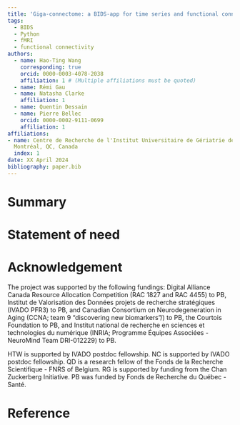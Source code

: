 ```yaml
---
title: 'Giga-connectome: a BIDS-app for time series and functional connectome extraction'
tags:
  - BIDS
  - Python
  - fMRI
  - functional connectivity
authors:
  - name: Hao-Ting Wang
    corresponding: true
    orcid: 0000-0003-4078-2038
    affiliation: 1 # (Multiple affiliations must be quoted)
  - name: Rémi Gau
  - name: Natasha Clarke
    affiliation: 1
  - name: Quentin Dessain
  - name: Pierre Bellec
    orcid: 0000-0002-9111-0699
    affiliation: 1
affiliations:
- name: Centre de Recherche de l'Institut Universitaire de Gériatrie de Montréal, Université de Montréal,
  Montréal, QC, Canada
  index: 1
date: XX April 2024
bibliography: paper.bib
---
```


# Summary

# Statement of need

# Acknowledgement

The project was supported by the following fundings:
Digital Alliance Canada Resource Allocation Competition (RAC 1827 and RAC 4455) to PB,
Institut de Valorisation des Données projets de recherche stratégiques
(IVADO PFR3) to PB,
and Canadian Consortium on Neurodegeneration in Aging
(CCNA;  team 9 “discovering new biomarkers”/) to PB,
the Courtois Foundation to PB,
and Institut national de recherche en sciences et technologies du numérique
(INRIA; Programme Équipes Associées - NeuroMind Team DRI-012229) to PB.

HTW is supported by IVADO postdoc fellowship.
NC is supported by IVADO postdoc fellowship.
QD is a research fellow of the Fonds de la Recherche Scientifique - FNRS of Belgium.
RG is supported by funding from the Chan Zuckerberg Initiative.
PB was funded by Fonds de Recherche du Québec - Santé.

# Reference
